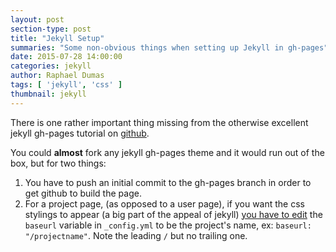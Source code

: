 ```yaml
---
layout: post
section-type: post
title: "Jekyll Setup"
summaries: "Some non-obvious things when setting up Jekyll in gh-pages"
date: 2015-07-28 14:00:00
categories: jekyll
author: Raphael Dumas
tags: [ 'jekyll', 'css' ]
thumbnail: jekyll  
---
```


There is one rather important thing missing from the otherwise excellent jekyll gh-pages tutorial on [github](https://help.github.com/articles/using-jekyll-with-pages/).

You could __almost__ fork any jekyll gh-pages theme and it would run out of the box, but for two things:  
1. You have to push an initial commit to the gh-pages branch in order to get github to build the page.  
2. For a project page, (as opposed to a user page), if you want the css stylings to appear (a big part of the appeal of jekyll) [you have to edit](http://jekyllrb.com/docs/github-pages/#project-page-url-structure) the `baseurl` variable in `_config.yml` to be the project's name, ex: `baseurl: "/projectname"`. Note the leading `/` but no trailing one.